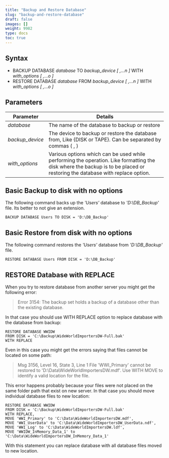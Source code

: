 ```yaml
---
title: "Backup and Restore Database"
slug: "backup-and-restore-database"
draft: false
images: []
weight: 9982
type: docs
toc: true
---
```


## Syntax
- BACKUP DATABASE _database_ TO _backup_device [ ,...n ]_ WITH _with_options [ ,...o ]_ 
- RESTORE DATABASE _database_ FROM _backup_device [ ,...n ]_ WITH _with_options [ ,...o ]_ 

## Parameters
| Parameter | Details|
| ------ | ------ |
| _database_|The name of the database to backup or restore|
|_backup_device_|The device to backup or restore the database from, Like {DISK or TAPE}. Can be separated by commas ( , )|
| _with_options_|Various options which can be used while performing the operation. Like formatting the disk where the backup is to be placed or restoring the database with replace option.|

## Basic Backup to disk with no options
The following command backs up the _'Users'_ database to _'D:\DB_Backup'_ file. Its better to not give an extension.

`BACKUP DATABASE Users TO DISK = 'D:\DB_Backup'`

## Basic Restore from disk with no options
The following command restores the _'Users'_ database from _'D:\DB_Backup'_ file.

`RESTORE DATABASE Users FROM DISK = 'D:\DB_Backup'`

## RESTORE Database with REPLACE
When you try to restore database from another server you might get the following error:

> Error 3154: The backup set holds a backup of a database other than the
> existing database.

In that case you should use WITH REPLACE option to replace database with the database from backup:

    RESTORE DATABASE WWIDW
    FROM DISK = 'C:\Backup\WideWorldImportersDW-Full.bak'
    WITH REPLACE

Even in this case you might get the errors saying that files cannot be located on some path:

> Msg 3156, Level 16, State 3, Line 1 File 'WWI_Primary' cannot be
> restored to 'D:\Data\WideWorldImportersDW.mdf'. Use WITH MOVE to
> identify a valid location for the file.

This error happens probably because your files were not placed on the same folder path that exist on new server. In that case you should move individual database files to new location:

    RESTORE DATABASE WWIDW
    FROM DISK = 'C:\Backup\WideWorldImportersDW-Full.bak'
    WITH REPLACE,
    MOVE 'WWI_Primary' to 'C:\Data\WideWorldImportersDW.mdf',
    MOVE 'WWI_UserData' to 'C:\Data\WideWorldImportersDW_UserData.ndf',
    MOVE 'WWI_Log' to 'C:\Data\WideWorldImportersDW.ldf',
    MOVE 'WWIDW_InMemory_Data_1' to 'C:\Data\WideWorldImportersDW_InMemory_Data_1'

With this statement you can replace database with all database files moved to new location.

